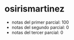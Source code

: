 # osirismartinez

- notas del primer parcial: 100
- notas del segundo parcial: 0
- notas del tercer parcial: 0